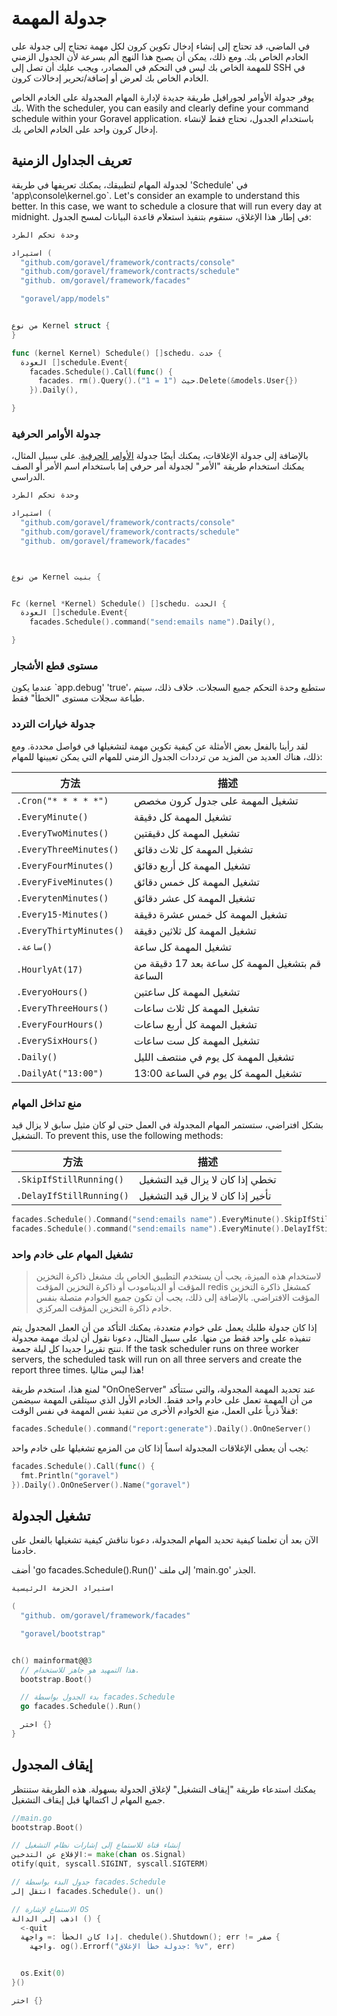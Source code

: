 # جدولة المهمة

في الماضي، قد تحتاج إلى إنشاء إدخال تكوين كرون لكل مهمة تحتاج إلى جدولة على الخادم الخاص بك.
ومع ذلك، يمكن أن يصبح هذا النهج ألم بسرعة لأن الجدول الزمني للمهمة الخاص بك ليس في التحكم في المصادر، ويجب عليك أن تصل إلى SSH
في الخادم الخاص بك لعرض أو إضافة/تحرير إدخالات كرون.

يوفر جدولة الأوامر لجورافيل طريقة جديدة لإدارة المهام المجدولة على الخادم الخاص بك. With the scheduler, you
can easily and clearly define your command schedule within your Goravel application. باستخدام الجدول، تحتاج فقط
لإنشاء إدخال كرون واحد على الخادم الخاص بك.

## تعريف الجداول الزمنية

لجدولة المهام لتطبيقك، يمكنك تعريفها في طريقة 'Schedule' في 'app\console\kernel.go\`. Let's
consider an example to understand this better. In this case, we want to schedule a closure that will run every day at
midnight. في إطار هذا الإغلاق، سنقوم بتنفيذ استعلام قاعدة البيانات لمسح الجدول:

```go
وحدة تحكم الطرد

استيراد (
  "github.com/goravel/framework/contracts/console"
  "github.com/goravel/framework/contracts/schedule"
  "github. om/goravel/framework/facades"

  "goravel/app/models"


من نوع Kernel struct {
}

func (kernel Kernel) Schedule() []schedu. حدث {
  العودة []schedule.Event{
    facades.Schedule().Call(func() {
      facades. rm().Query().حيث ("1 = 1").Delete(&models.User{})
    }).Daily(),

}
```

### جدولة الأوامر الحرفية

بالإضافة إلى جدولة الإغلاقات، يمكنك أيضًا جدولة [الأوامر الحرفية](./artisan). على سبيل المثال، يمكنك
استخدام طريقة "الأمر" لجدولة أمر حرفي إما باستخدام اسم الأمر أو الصف الدراسي.

```go
وحدة تحكم الطرد

استيراد (
  "github.com/goravel/framework/contracts/console"
  "github.com/goravel/framework/contracts/schedule"
  "github. om/goravel/framework/facades"



من نوع Kernel بنيت {


Fc (kernel *Kernel) Schedule() []schedu. الحدث {
  العودة []schedule.Event{
    facades.Schedule().command("send:emails name").Daily(),

}
```

### مستوى قطع الأشجار

عندما يكون \`app.debug' 'true'، ستطبع وحدة التحكم جميع السجلات. خلاف ذلك، سيتم طباعة سجلات مستوى "الخطأ" فقط.

### جدولة خيارات التردد

لقد رأينا بالفعل بعض الأمثلة عن كيفية تكوين مهمة لتشغيلها في فواصل محددة. ومع ذلك، هناك العديد من
المزيد من ترددات الجدول الزمني للمهام التي يمكن تعيينها للمهام:

| 方法                      | 描述                                                  |
| ----------------------- | --------------------------------------------------- |
| `.Cron("* * * * *")`    | تشغيل المهمة على جدول كرون مخصص                     |
| `.EveryMinute()`        | تشغيل المهمة كل دقيقة                               |
| `.EveryTwoMinutes()`    | تشغيل المهمة كل دقيقتين                             |
| `.EveryThreeMinutes()`  | تشغيل المهمة كل ثلاث دقائق                          |
| `.EveryFourMinutes()`   | تشغيل المهمة كل أربع دقائق                          |
| `.EveryFiveMinutes()`   | تشغيل المهمة كل خمس دقائق                           |
| `.EverytenMinutes()`    | تشغيل المهمة كل عشر دقائق                           |
| `.Every15-Minutes()`    | تشغيل المهمة كل خمس عشرة دقيقة                      |
| `.EveryThirtyMinutes()` | تشغيل المهمة كل ثلاثين دقيقة                        |
| `.ساعة()`               | تشغيل المهمة كل ساعة                                |
| `.HourlyAt(17)`         | قم بتشغيل المهمة كل ساعة بعد 17 دقيقة من الساعة     |
| `.EveryoHours()`        | تشغيل المهمة كل ساعتين                              |
| `.EveryThreeHours()`    | تشغيل المهمة كل ثلاث ساعات                          |
| `.EveryFourHours()`     | تشغيل المهمة كل أربع ساعات                          |
| `.EverySixHours()`      | تشغيل المهمة كل ست ساعات                            |
| `.Daily()`              | تشغيل المهمة كل يوم في منتصف الليل                  |
| `.DailyAt("13:00")`     | تشغيل المهمة كل يوم في الساعة 13:00 |

### منع تداخل المهام

بشكل افتراضي، ستستمر المهام المجدولة في العمل حتى لو كان مثيل سابق لا يزال قيد التشغيل. To prevent this, use the
following methods:

| 方法                       | 描述                                |
| ------------------------ | --------------------------------- |
| `.SkipIfStillRunning()`  | تخطي إذا كان لا يزال قيد التشغيل  |
| `.DelayIfStillRunning()` | تأخير إذا كان لا يزال قيد التشغيل |

```go
facades.Schedule().Command("send:emails name").EveryMinute().SkipIfStillRunning()
facades.Schedule().command("send:emails name").EveryMinute().DelayIfStillRunning()
```

### تشغيل المهام على خادم واحد

> لاستخدام هذه الميزة، يجب أن يستخدم التطبيق الخاص بك مشغل ذاكرة التخزين المؤقت أو الدينامودب أو ذاكرة التخزين المؤقت redis كمشغل ذاكرة التخزين المؤقت
> الافتراضي. بالإضافة إلى ذلك، يجب أن تكون جميع الخوادم متصلة بنفس خادم ذاكرة التخزين المؤقت المركزي.

إذا كان جدولة طلبك يعمل على خوادم متعددة، يمكنك التأكد من أن العمل المجدول يتم تنفيذه على واحد فقط من
منها. على سبيل المثال، دعونا نقول أن لديك مهمة مجدولة تنتج تقريرا جديدا كل ليلة جمعة. If the task
scheduler runs on three worker servers, the scheduled task will run on all three servers and create the report three
times. هذا ليس مثاليا!

لمنع هذا، استخدم طريقة "OnOneServer" عند تحديد المهمة المجدولة، والتي ستتأكد من أن المهمة تعمل
على خادم واحد فقط. الخادم الأول الذي سيتلقى المهمة سيضمن قفلاً ذرياً على العمل، منع الخوادم الأخرى
من تنفيذ نفس المهمة في نفس الوقت:

```go
facades.Schedule().command("report:generate").Daily().OnOneServer()
```

يجب أن يعطى الإغلاقات المجدولة اسماً إذا كان من المزمع تشغيلها على خادم واحد:

```go
facades.Schedule().Call(func() {
  fmt.Println("goravel")
}).Daily().OnOneServer().Name("goravel")
```

## تشغيل الجدولة

الآن بعد أن تعلمنا كيفية تحديد المهام المجدولة، دعونا نناقش كيفية تشغيلها بالفعل على خادمنا.

أضف 'go facades.Schedule().Run()' إلى ملف 'main.go' الجذر.

```go
استيراد الحزمة الرئيسية

(
  "github. om/goravel/framework/facades"

  "goravel/bootstrap"


ch() mainformat@@3
  // هذا التمهيد هو جاهز للاستخدام.
  bootstrap.Boot()

  // بدء الجدول بواسطة facades.Schedule
  go facades.Schedule().Run()

  اختر {}
}
```

## إيقاف المجدول

يمكنك استدعاء طريقة "إيقاف التشغيل" لإغلاق الجدولة بسهولة. هذه الطريقة ستنتظر جميع المهام ل
اكتمالها قبل إيقاف التشغيل.

```go
//main.go
bootstrap.Boot()

// إنشاء قناة للاستماع إلى إشارات نظام التشغيل
الإقلاع عن التدخين:= make(chan os.Signal)
otify(quit, syscall.SIGINT, syscall.SIGTERM)

// جدول البدء بواسطة facades.Schedule
انتقل إلى facades.Schedule(). un()

// الاستماع لإشارة OS
اذهب إلى الدالة () {
  <-quit
  إذا كان الخطأ := واجهة. chedule().Shutdown(); err != صفر {
    واجهة. og().Errorf("جدولة خطأ الإغلاق: %v", err)


  os.Exit(0)
}()

اختر {}
```
